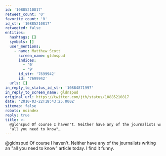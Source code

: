 ```yaml
---
id: '10885210817'
retweet_count: '0'
favorite_count: '0'
id_str: '10885210817'
retweeted: false
entities:
  hashtags: []
  symbols: []
  user_mentions:
    - name: Matthew Scott
      screen_name: gldnspud
      indices:
        - '0'
        - '9'
      id_str: '7699942'
      id: '7699942'
  urls: []
in_reply_to_status_id_str: '10884871997'
in_reply_to_screen_name: gldnspud
original_url: https://twitter.com/jth/status/10885210817
date: '2010-03-22T18:43:25.000Z'
sitemap: false
robots: noindex
reply: true
title: >-
  @gldnspud Of course I haven't. Neither have any of the journalists writing an
  "all you need to know"…
---
```


@gldnspud Of course I haven't. Neither have any of the journalists writing an "all you need to know" article today. I find it funny.